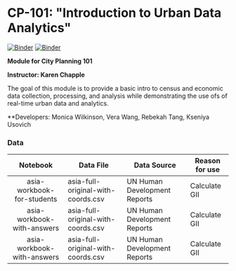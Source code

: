 # CP-101: "Introduction to Urban Data Analytics"

[![Binder](https://mybinder.org/badge_logo.svg)](https://mybinder.org/v2/gh/ds-modules/CP-101-student/master)
[![Binder](https://img.shields.io/badge/Launch-UCB%20Datahub-blue.svg)](http://datahub.berkeley.edu/user-redirect/interact?account=ds-modules&repo=CP-101-student&branch=master&path=)

**Module for City Planning 101**

**Instructor: Karen Chapple**

The goal of this module is to provide a basic intro to census and economic data collection, processing, and analysis while demonstrating the use ofs of real-time urban data and analytics. 

**Developers: Monica Wilkinson, Vera Wang, Rebekah Tang, Kseniya Usovich 

### Data

| Notebook                     | Data File                           | Data Source                  | Reason for use       |
| :--------------------------: | ----------------------------------- | ---------------------------- | -------------------- |
| asia-workbook-for-students   | asia-full-original-with-coords.csv  | UN Human Development Reports | Calculate GII        |
| asia-workbook-with-answers   | asia-full-original-with-coords.csv  | UN Human Development Reports | Calculate GII        |        |
| asia-workbook-with-answers   | asia-full-original-with-coords.csv  | UN Human Development Reports | Calculate GII        |